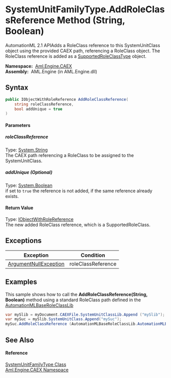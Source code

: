 SystemUnitFamilyType.AddRoleClassReference Method (String, Boolean)
===================================================================
AutomationML 2.1 APIAdds a RoleClass reference to this SystemUnitClass object using the provided CAEX path, referencing a RoleClass object. The RoleClass reference is added as a [SupportedRoleClassType][1] object.

  **Namespace:**  [Aml.Engine.CAEX][2]  
  **Assembly:**  AML.Engine (in AML.Engine.dll)

Syntax
------

```csharp
public IObjectWithRoleReference AddRoleClassReference(
	string roleClassReference,
	bool addUnique = true
)
```

#### Parameters

##### *roleClassReference*
Type: [System.String][3]  
 The CAEX path referencing a RoleClass to be assigned to the SystemUnitClass.

##### *addUnique* (Optional)
Type: [System.Boolean][4]  
 if set to `true` the reference is not added, if the same reference already exists.

#### Return Value
Type: [IObjectWithRoleReference][5]  
The new added RoleClass reference, which is a SupportedRoleClass.

Exceptions
----------

Exception                  | Condition          
-------------------------- | ------------------ 
[ArgumentNullException][6] | roleClassReference 


Examples
--------
 This sample shows how to call the **AddRoleClassReference(String, Boolean)** method using a standard RoleClass path defined in the [AutomationMLBaseRoleClassLib][7]
```csharp
var mySlib = myDocument.CAEXFile.SystemUnitClassLib.Append ("mySlib");
var mySuc = mySlib.SystemUnitClass.Append("mySuc");
mySuc.AddRoleClassReference (AutomationMLBaseRoleClassLib.AutomationMLBaseRole);
```


See Also
--------

#### Reference
[SystemUnitFamilyType Class][8]  
[Aml.Engine.CAEX Namespace][2]  

[1]: ../SupportedRoleClassType/README.md
[2]: ../README.md
[3]: https://docs.microsoft.com/dotnet/api/system.string
[4]: https://docs.microsoft.com/dotnet/api/system.boolean
[5]: ../IObjectWithRoleReference/README.md
[6]: https://docs.microsoft.com/dotnet/api/system.argumentnullexception
[7]: ../../Aml.Engine.AmlObjects/AutomationMLBaseRoleClassLib/README.md
[8]: README.md
[9]: https://www.automationml.org
[10]: ../../icons/logoShade.png